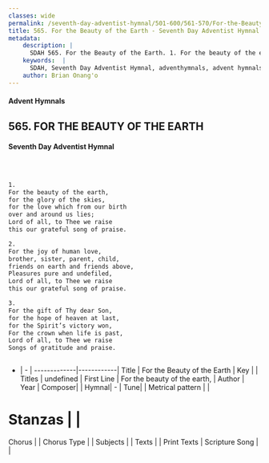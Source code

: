 ```yaml
---
classes: wide
permalink: /seventh-day-adventist-hymnal/501-600/561-570/For-the-Beauty-of-the-Earth/
title: 565. For the Beauty of the Earth - Seventh Day Adventist Hymnal
metadata:
    description: |
      SDAH 565. For the Beauty of the Earth. 1. For the beauty of the earth, for the glory of the skies, for the love which from our birth over and around us lies; Lord of all, to Thee we raise this our grateful song of praise.
    keywords:  |
      SDAH, Seventh Day Adventist Hymnal, adventhymnals, advent hymnals, For the Beauty of the Earth, For the beauty of the earth, 
    author: Brian Onang'o
---
```


#### Advent Hymnals
## 565. FOR THE BEAUTY OF THE EARTH
#### Seventh Day Adventist Hymnal

```txt



1.
For the beauty of the earth,
for the glory of the skies,
for the love which from our birth
over and around us lies;
Lord of all, to Thee we raise
this our grateful song of praise.

2.
For the joy of human love,
brother, sister, parent, child,
friends on earth and friends above,
Pleasures pure and undefiled,
Lord of all, to Thee we raise
this our grateful song of praise.

3.
For the gift of Thy dear Son,
for the hope of heaven at last,
for the Spirit’s victory won,
For the crown when life is past,
Lord of all, to Thee we raise
Songs of gratitude and praise.



```

- |   -  |
-------------|------------|
Title | For the Beauty of the Earth |
Key |  |
Titles | undefined |
First Line | For the beauty of the earth, |
Author | 
Year | 
Composer|  |
Hymnal|  - |
Tune|  |
Metrical pattern | |
# Stanzas |  |
Chorus |  |
Chorus Type |  |
Subjects |  |
Texts |  |
Print Texts | 
Scripture Song |  |
  
